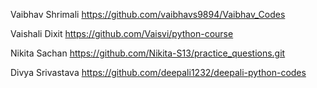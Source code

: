 Vaibhav Shrimali
https://github.com/vaibhavs9894/Vaibhav_Codes

Vaishali Dixit
https://github.com/Vaisvi/python-course

Nikita Sachan
https://github.com/Nikita-S13/practice_questions.git

Divya Srivastava
https://github.com/deepali1232/deepali-python-codes